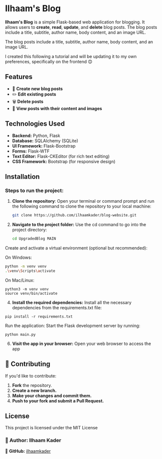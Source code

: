 # Ilhaam's Blog

**Ilhaam's Blog** is a simple Flask-based web application for blogging. It allows users to **create**, **read**, **update**, and **delete** blog posts. The blog posts include a title, subtitle, author name, body content, and an image URL.

The blog posts include a title, subtitle, author name, body content, and an image URL.

I created this following a tutorial and will be updating it to my own preferences, specifically on the frontend 😊
## Features
- 📝 **Create new blog posts**
- ✏️ **Edit existing posts**
- 🗑️ **Delete posts**
- 👀 **View posts with their content and images**

## Technologies Used
- **Backend:** Python, Flask
- **Database:** SQLAlchemy (SQLite)
- **UI Framework:** Flask-Bootstrap
- **Forms:** Flask-WTF
- **Text Editor:** Flask-CKEditor (for rich text editing)
- **CSS Framework:** Bootstrap (for responsive design)
## Installation

### Steps to run the project:

1. **Clone the repository**:
   Open your terminal or command prompt and run the following command to clone the repository to your local machine:
   ```bash
   git clone https://github.com/ilhaamkader/blog-website.git
2. **Navigate to the project folder:** Use the cd command to go into the project directory:
   ```bash
   cd UpgradedBlog MAIN
Create and activate a virtual environment (optional but recommended):

On Windows:
   ```bash
python -m venv venv
.\venv\Scripts\activate
```
On Mac/Linux:
 ```
python3 -m venv venv
source venv/bin/activate
 ```
4. **Install the required dependencies:** Install all the necessary dependencies from the requirements.txt file:
 ```
pip install -r requirements.txt
 ```
Run the application: Start the Flask development server by running:
 ```
python main.py
 ```
6. **Visit the app in your browser:** Open your web browser to access the app

## 🤝 Contributing

If you'd like to contribute:

1. **Fork** the repository.
2. **Create a new branch.**
3. **Make your changes and commit them.**
4. **Push to your fork and submit a Pull Request.**

## License 
This project is licensed under the MIT License 

### 👤 Author: Ilhaam Kader  
🔗 **GitHub:** [ilhaamkader](https://github.com/ilhaamkader)


